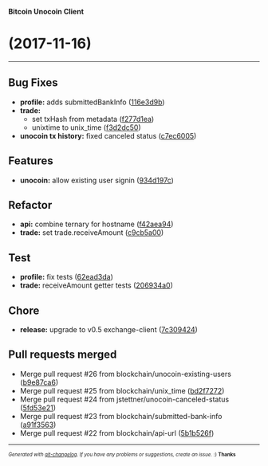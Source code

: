 __Bitcoin Unocoin Client__

#   (2017-11-16)



---

## Bug Fixes

- **profile:** adds submittedBankInfo
  ([116e3d9b](https://github.com/blockchain/bitcoin-unocoin-client/commit/116e3d9b27873ab4107684dfd66c15e179c91b8b))
- **trade:**
  - set txHash from metadata
  ([f277d1ea](https://github.com/blockchain/bitcoin-unocoin-client/commit/f277d1eac1a1dfeb8dc50ae6a7f44416a665a726))
  - unixtime to unix_time
  ([f3d2dc50](https://github.com/blockchain/bitcoin-unocoin-client/commit/f3d2dc503807784aa3262b107a003f68011d44fa))
- **unocoin tx history:** fixed canceled status
  ([c7ec6005](https://github.com/blockchain/bitcoin-unocoin-client/commit/c7ec60059d205bcba4bb560ba2d2eb20c6031724))


## Features

- **unocoin:** allow existing user signin
  ([934d197c](https://github.com/blockchain/bitcoin-unocoin-client/commit/934d197c9812927762995c70cbe9c21bc4139b42))


## Refactor

- **api:** combine ternary for hostname
  ([f42aea94](https://github.com/blockchain/bitcoin-unocoin-client/commit/f42aea94a4865a627286ebb80f2029163ff4f59d))
- **trade:** set trade.receiveAmount
  ([c9cb5a00](https://github.com/blockchain/bitcoin-unocoin-client/commit/c9cb5a0012118a4f30ea6b1090786b48c4195ce1))


## Test

- **profile:** fix tests
  ([62ead3da](https://github.com/blockchain/bitcoin-unocoin-client/commit/62ead3da8f8cebdfb13fad44fe8963518a5bef96))
- **trade:** receiveAmount getter tests
  ([206934a0](https://github.com/blockchain/bitcoin-unocoin-client/commit/206934a0a63f5f2b6d6ee378aae9c20cc6cc04f3))


## Chore

- **release:** upgrade to v0.5 exchange-client
  ([7c309424](https://github.com/blockchain/bitcoin-unocoin-client/commit/7c3094240685ae3e499c07ca304804b52fb1c3af))


## Pull requests merged

- Merge pull request #26 from blockchain/unocoin-existing-users
  ([b9e87ca6](https://github.com/blockchain/bitcoin-unocoin-client/commit/b9e87ca67480a1742e49bdd5b837662b2019e3ea))
- Merge pull request #25 from blockchain/unix_time
  ([bd2f7272](https://github.com/blockchain/bitcoin-unocoin-client/commit/bd2f72720b2f74cb159366cbf6de31a9335d289c))
- Merge pull request #24 from jstettner/unocoin-canceled-status
  ([5fd53e21](https://github.com/blockchain/bitcoin-unocoin-client/commit/5fd53e2155adbdc73977208be193114554505df5))
- Merge pull request #23 from blockchain/submitted-bank-info
  ([a91f3563](https://github.com/blockchain/bitcoin-unocoin-client/commit/a91f3563265119e820e5ebc36ee0495fa99b1668))
- Merge pull request #22 from blockchain/api-url
  ([5b1b526f](https://github.com/blockchain/bitcoin-unocoin-client/commit/5b1b526fac1b745b64c371906d22081e00c201d9))



---
<sub><sup>*Generated with [git-changelog](https://github.com/rafinskipg/git-changelog). If you have any problems or suggestions, create an issue.* :) **Thanks** </sub></sup>